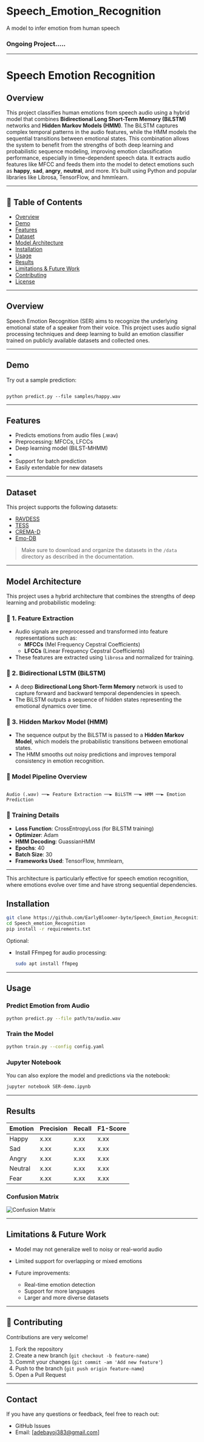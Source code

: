 # Speech_Emotion_Recognition
A model to infer emotion from human speech

### Ongoing Project.....
---

# Speech Emotion Recognition

## Overview

This project classifies human emotions from speech audio using a hybrid model that combines **Bidirectional Long Short-Term Memory (BiLSTM)** networks and **Hidden Markov Models (HMM)**. The BiLSTM captures complex temporal patterns in the audio features, while the HMM models the sequential transitions between emotional states. This combination allows the system to benefit from the strengths of both deep learning and probabilistic sequence modeling, improving emotion classification performance, especially in time-dependent speech data.
It extracts audio features like MFCC and feeds them into the model to detect emotions such as **happy**, **sad**, **angry**, **neutral**, and more.
It’s built using Python and popular libraries like Librosa, TensorFlow, and hmmlearn.

---

## 📌 Table of Contents

- [Overview](#-overview)
- [Demo](#-demo)
- [Features](#-features)
- [Dataset](#-dataset)
- [Model Architecture](#-model-architecture)
- [Installation](#-installation)
- [Usage](#-usage)
- [Results](#-results)
- [Limitations & Future Work](#-limitations--future-work)
- [Contributing](#-contribution)
- [License](#-license)

---

## Overview

Speech Emotion Recognition (SER) aims to recognize the underlying emotional state of a speaker from their voice. This project uses audio signal processing techniques and deep learning to build an emotion classifier trained on publicly available datasets and collected ones.

---

## Demo

Try out a sample prediction:
```

python predict.py --file samples/happy.wav

````

---

## Features

- Predicts emotions from audio files (.wav)
- Preprocessing: MFCCs, LFCCs
- Deep learning model (BiLST-MHMM)
- <!--Option to train from scratch or use pre-trained model -->
- Support for batch prediction
- Easily extendable for new datasets

---

## Dataset

This project supports the following datasets:

- [RAVDESS](https://zenodo.org/record/1188976)
- [TESS](https://www.torontoadventures.ca/tess/)
- [CREMA-D](https://github.com/CheyneyComputerScience/CREMA-D)
- [Emo-DB](http://emodb.bilderbar.info/start.html)

> Make sure to download and organize the datasets in the `/data` directory as described in the documentation.

---

##  Model Architecture

This project uses a hybrid architecture that combines the strengths of deep learning and probabilistic modeling:

### 🔹 1. Feature Extraction
- Audio signals are preprocessed and transformed into feature representations such as:
  - **MFCCs** (Mel Frequency Cepstral Coefficients)
  - **LFCCs** (Linear Frequency Cepstral Coefficients)
- These features are extracted using `librosa` and normalized for training.

### 🔹 2. Bidirectional LSTM (BiLSTM)
- A deep **Bidirectional Long Short-Term Memory** network is used to capture forward and backward temporal dependencies in speech.
- The BiLSTM outputs a sequence of hidden states representing the emotional dynamics over time.

### 🔹 3. Hidden Markov Model (HMM)
- The sequence output by the BiLSTM is passed to a **Hidden Markov Model**, which models the probabilistic transitions between emotional states.
- The HMM smooths out noisy predictions and improves temporal consistency in emotion recognition.

### 🔹 Model Pipeline Overview

```

Audio (.wav) ──► Feature Extraction ──► BiLSTM ──► HMM ──► Emotion Prediction

```

### 🔹 Training Details
- **Loss Function**: CrossEntropyLoss (for BiLSTM training)
- **Optimizer**: Adam
- **HMM Decoding**: GuassianHMM
- **Epochs**: 40
- **Batch Size**: 30
- **Frameworks Used**: TensorFlow, hmmlearn,

---

This architecture is particularly effective for speech emotion recognition, where emotions evolve over time and have strong sequential dependencies.

## Installation

```bash
git clone https://github.com/EarlyBloomer-byte/Speech_Emotion_Recognition.git
cd Speech_emotion_Recognition
pip install -r requirements.txt
````

Optional:

* Install FFmpeg for audio processing:

  ```bash
  sudo apt install ffmpeg
  ```

---

## Usage

### Predict Emotion from Audio

```bash
python predict.py --file path/to/audio.wav
```

### Train the Model

```bash
python train.py --config config.yaml
```

### Jupyter Notebook

You can also explore the model and predictions via the notebook:

```bash
jupyter notebook SER-demo.ipynb
```

---

## Results

| Emotion | Precision | Recall | F1-Score |
| ------- | --------- | ------ | -------- |
| Happy   | x.xx      | x.xx   | x.xx     |
| Sad     | x.xx      | x.xx   | x.xx     |
| Angry   | x.xx      | x.xx   | x.xx     |
| Neutral | x.xx      | x.xx   | x.xx     |
| Fear    | x.xx      | x.xx   | x.xx     |

### Confusion Matrix

![Confusion Matrix](assets/confusion_matrix.png)

---

## Limitations & Future Work

* Model may not generalize well to noisy or real-world audio
* Limited support for overlapping or mixed emotions
* Future improvements:

  * Real-time emotion detection
  * Support for more languages
  * Larger and more diverse datasets

---

## 🤝 Contributing

Contributions are very welcome!

1. Fork the repository
2. Create a new branch (`git checkout -b feature-name`)
3. Commit your changes (`git commit -am 'Add new feature'`)
4. Push to the branch (`git push origin feature-name`)
5. Open a Pull Request

---

## Contact

If you have any questions or feedback, feel free to reach out:

* GitHub Issues
* Email: [adebayoj383@gmail.com]
